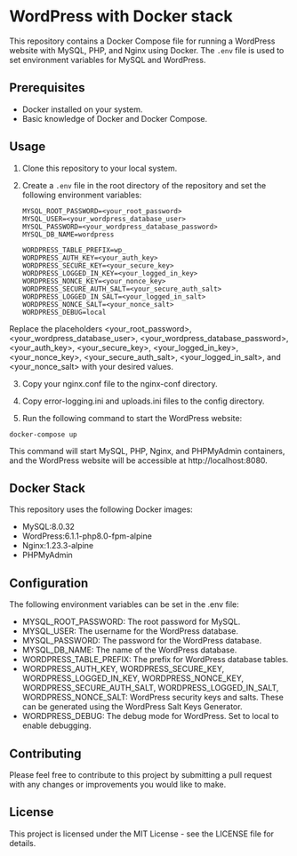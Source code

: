 # WordPress with Docker stack

This repository contains a Docker Compose file for running a WordPress website with MySQL, PHP, and Nginx using Docker. The `.env` file is used to set environment variables for MySQL and WordPress.

## Prerequisites

- Docker installed on your system.
- Basic knowledge of Docker and Docker Compose.

## Usage

1. Clone this repository to your local system.
2. Create a `.env` file in the root directory of the repository and set the following environment variables:

   ```env
   MYSQL_ROOT_PASSWORD=<your_root_password>
   MYSQL_USER=<your_wordpress_database_user>
   MYSQL_PASSWORD=<your_wordpress_database_password>
   MYSQL_DB_NAME=wordpress

   WORDPRESS_TABLE_PREFIX=wp_
   WORDPRESS_AUTH_KEY=<your_auth_key>
   WORDPRESS_SECURE_KEY=<your_secure_key>
   WORDPRESS_LOGGED_IN_KEY=<your_logged_in_key>
   WORDPRESS_NONCE_KEY=<your_nonce_key>
   WORDPRESS_SECURE_AUTH_SALT=<your_secure_auth_salt>
   WORDPRESS_LOGGED_IN_SALT=<your_logged_in_salt>
   WORDPRESS_NONCE_SALT=<your_nonce_salt>
   WORDPRESS_DEBUG=local

Replace the placeholders <your_root_password>, <your_wordpress_database_user>, <your_wordpress_database_password>, <your_auth_key>, <your_secure_key>, <your_logged_in_key>, <your_nonce_key>, <your_secure_auth_salt>, <your_logged_in_salt>, and <your_nonce_salt> with your desired values.

3. Copy your nginx.conf file to the nginx-conf directory.

4. Copy error-logging.ini and uploads.ini files to the config directory.

5. Run the following command to start the WordPress website:

```shell
docker-compose up
```

This command will start MySQL, PHP, Nginx, and PHPMyAdmin containers, and the WordPress website will be accessible at http://localhost:8080.

## Docker Stack
This repository uses the following Docker images:

* MySQL:8.0.32
* WordPress:6.1.1-php8.0-fpm-alpine
* Nginx:1.23.3-alpine
* PHPMyAdmin

## Configuration
The following environment variables can be set in the .env file:

* MYSQL_ROOT_PASSWORD: The root password for MySQL.
* MYSQL_USER: The username for the WordPress database.
* MYSQL_PASSWORD: The password for the WordPress database.
* MYSQL_DB_NAME: The name of the WordPress database.
* WORDPRESS_TABLE_PREFIX: The prefix for WordPress database tables.
* WORDPRESS_AUTH_KEY, WORDPRESS_SECURE_KEY, WORDPRESS_LOGGED_IN_KEY, WORDPRESS_NONCE_KEY, WORDPRESS_SECURE_AUTH_SALT, WORDPRESS_LOGGED_IN_SALT, WORDPRESS_NONCE_SALT: WordPress security keys and salts. These can be generated using the WordPress Salt Keys Generator.
* WORDPRESS_DEBUG: The debug mode for WordPress. Set to local to enable debugging.

## Contributing
Please feel free to contribute to this project by submitting a pull request with any changes or improvements you would like to make.

## License
This project is licensed under the MIT License - see the LICENSE file for details.